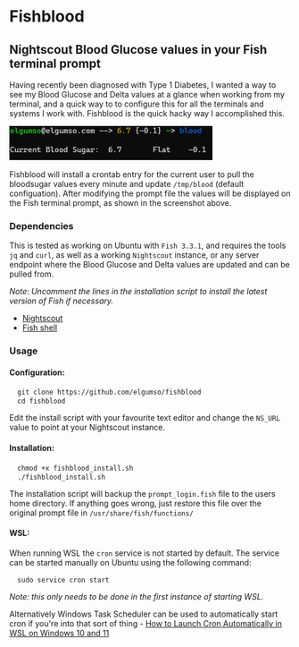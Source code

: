 # Fishblood
## Nightscout Blood Glucose values in your Fish terminal prompt

Having recently been diagnosed with Type 1 Diabetes, I wanted a way to see my Blood Glucose and Delta values at a glance when working from my terminal, and a quick way to to configure this for all the terminals and systems I work with. Fishblood is the quick hacky way I accomplished this.

![Fishblood](./fishblood.PNG)

Fishblood will install a crontab entry for the current user to pull the bloodsugar values every minute and update `/tmp/blood` (default configuation). After modifying the prompt file the values will be displayed on the Fish terminal prompt, as shown in the screenshot above.

### Dependencies
This is tested as working on Ubuntu with `Fish 3.3.1`, and requires the tools `jq` and `curl`, as well as a working `Nightscout` instance, or any server endpoint where the Blood Glucose and Delta values are updated and can be pulled from. 

<i>Note: Uncomment the lines in the installation script to install the latest version of Fish if necessary.</i> 

 - <a href="https://nightscout.github.io/">Nightscout</a>
 - <a href="https://fishshell.com/">Fish shell</a>

### Usage

#### Configuration:
```console
  git clone https://github.com/elgumso/fishblood
  cd fishblood
```
Edit the install script with your favourite text editor and change the `NS_URL` value to point at your Nightscout instance.

#### Installation:
```console
  chmod +x fishblood_install.sh
  ./fishblood_install.sh
```
The installation script will backup the `prompt_login.fish` file to the users home directory. If anything goes wrong, just restore this file over the original prompt file in `/usr/share/fish/functions/`

#### WSL:
When running WSL the `cron` service is not started by default. The service can be started manually on Ubuntu using the following command: 
```console
  sudo service cron start
```
<i>Note: this only needs to be done in the first instance of starting WSL.</i>

Alternatively Windows Task Scheduler can be used to automatically start cron if you're into that sort of thing - <a href="https://www.howtogeek.com/746532/how-to-launch-cron-automatically-in-wsl-on-windows-10-and-11/">How to Launch Cron Automatically in WSL on Windows 10 and 11</a>